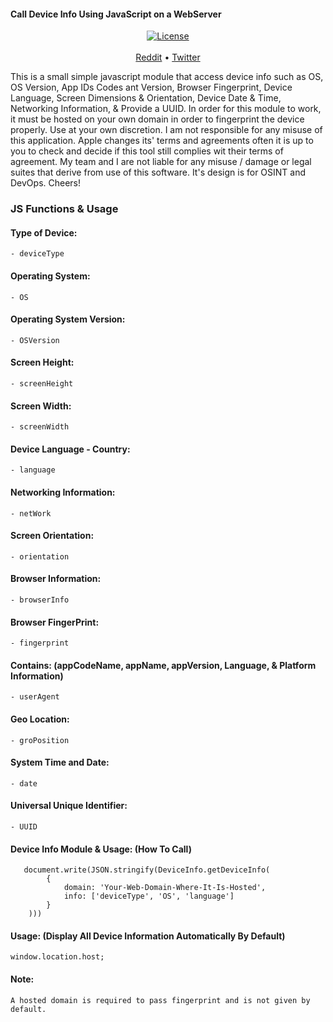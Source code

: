 #### Call Device Info Using JavaScript on a WebServer
<p align="center"><a href="https://996.icu"><img src="https://img.shields.io/badge/link-996.icu-red.svg" alt="License"></a><br>
<br>
  <a href="https://www.reddit.com/Anonym0us_User">Reddit</a>  •  <a href="https://twitter.com/ProjectZeroDays">Twitter</a>
<br>
<p> This is a small simple javascript module that access device info such as OS, OS Version, App IDs Codes ant Version, Browser Fingerprint, Device Language, Screen Dimensions & Orientation, Device Date & Time, Networking Information, & Provide a UUID. In order for this module to work, it must be hosted on your own domain in order to fingerprint the device properly. Use at your own discretion. I am not responsible for any misuse of this application. Apple changes its' terms and agreements often it is up to you to check and decide if this tool still complies wit their terms of agreement. My team and I are not liable for any misuse / damage or legal suites that derive from use of this software. It's design is for OSINT and DevOps. Cheers!</p>

### JS Functions & Usage 

#### Type of Device:<br>
    - deviceType

#### Operating System:<br>
    - OS

#### Operating System Version:<br>
    - OSVersion

#### Screen Height:<br>
    - screenHeight 

#### Screen Width:<br>
    - screenWidth

#### Device Language - Country:<br>
    - language

#### Networking Information:<br>
    - netWork

#### Screen Orientation:<br>
    - orientation

#### Browser Information:<br>
    - browserInfo
 
#### Browser FingerPrint:<br>
    - fingerprint 

#### Contains: (appCodeName, appName, appVersion, Language, & Platform Information)<br>
    - userAgent

#### Geo Location:<br>
    - groPosition

#### System Time and Date:<br>
    - date

#### Universal Unique Identifier:<br>
    - UUID 

#### Device Info Module & Usage: (How To Call)<br>

 ```
    document.write(JSON.stringify(DeviceInfo.getDeviceInfo(
         {
             domain: 'Your-Web-Domain-Where-It-Is-Hosted',
             info: ['deviceType', 'OS', 'language']
         }
     )))
 ```

#### Usage: (Display All Device Information Automatically By Default)

    window.location.host; 

#### Note: 
    A hosted domain is required to pass fingerprint and is not given by default.

 
